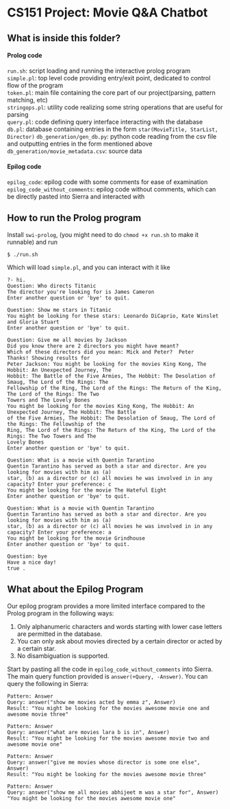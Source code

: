 # CS151 Project: Movie Q&A Chatbot

## What is inside this folder?
#### Prolog code

`run.sh`: script loading and running the interactive prolog program  
`simple.pl`: top level code providing entry/exit point, dedicated to control flow of the program   
`token.pl`: main file containing the core part of our project(parsing, pattern matching, etc)  
`stringops.pl`: utility code realizing some string operations that are useful for parsing  
`query.pl`: code defining query interface interacting with the database  
`db.pl`: database containing entries in the form `star(MovieTitle, StarList, Director)`
`db_generation/gen_db.py`: python code reading from the csv file and outputting entries in the form mentioned above  
`db_generation/movie_metadata.csv`: source data

#### Epilog code

`epilog_code`: epilog code with some comments for ease of examination   
`epilog_code_without_comments`: epilog code without comments, which can be directly pasted into Sierra and interacted with

## How to run the Prolog program
Install `swi-prolog`, (you might need to do `chmod +x run.sh` to make it runnable) and run
```
$ ./run.sh
```
Which will load `simple.pl`, and you can interact with it like
```
?- hi.
Question: Who directs Titanic
The director you're looking for is James Cameron
Enter another question or 'bye' to quit.

Question: Show me stars in Titanic
You might be looking for these stars: Leonardo DiCaprio, Kate Winslet and Gloria Stuart
Enter another question or 'bye' to quit.

Question: Give me all movies by Jackson
Did you know there are 2 directors you might have meant?
Which of these directors did you mean: Mick and Peter?  Peter
Thanks! Showing results for
Peter Jackson: You might be looking for the movies King Kong, The Hobbit: An Unexpected Journey, The
Hobbit: The Battle of the Five Armies, The Hobbit: The Desolation of Smaug, The Lord of the Rings: The
Fellowship of the Ring, The Lord of the Rings: The Return of the King, The Lord of the Rings: The Two
Towers and The Lovely Bones
You might be looking for the movies King Kong, The Hobbit: An Unexpected Journey, The Hobbit: The Battle
of the Five Armies, The Hobbit: The Desolation of Smaug, The Lord of the Rings: The Fellowship of the
Ring, The Lord of the Rings: The Return of the King, The Lord of the Rings: The Two Towers and The
Lovely Bones
Enter another question or 'bye' to quit.

Question: What is a movie with Quentin Tarantino
Quentin Tarantino has served as both a star and director. Are you looking for movies with him as (a)
star, (b) as a director or (c) all movies he was involved in in any capacity? Enter your preference: c
You might be looking for the movie The Hateful Eight
Enter another question or 'bye' to quit.

Question: What is a movie with Quentin Tarantino
Quentin Tarantino has served as both a star and director. Are you looking for movies with him as (a)
star, (b) as a director or (c) all movies he was involved in in any capacity? Enter your preference: a
You might be looking for the movie Grindhouse
Enter another question or 'bye' to quit.

Question: bye
Have a nice day!
true .

```

## What about the Epilog Program
Our epilog program provides a more limited interface compared to the Prolog program in the following ways:  
1. Only alphanumeric characters and words starting with lower case letters are permitted in the database.  
2. You can only ask about movies directed by a certain director or acted by a certain star.  
3. No disambiguation is supported.  

Start by pasting all the code in `epilog_code_without_comments` into Sierra.  
The main query function provided is `answer(+Query, -Answer)`. You can query the following in Sierra:
```
Pattern: Answer
Query: answer("show me movies acted by emma z", Answer)
Result: "You might be looking for the movies awesome movie one and awesome movie three"

Pattern: Answer
Query: answer("what are movies lara b is in", Answer)
Result: "You might be looking for the movies awesome movie two and awesome movie one"

Pattern: Answer
Query: answer("give me movies whose director is some one else", Answer)
Result: "You might be looking for the movies awesome movie three"

Pattern: Answer
Query: answer("show me all movies abhijeet m was a star for", Answer)
"You might be looking for the movies awesome movie one"
```
